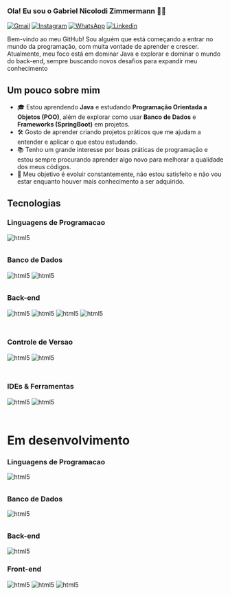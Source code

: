 ### Ola! Eu sou o Gabriel Nicolodi Zimmermann 👋🚀

[![Gmail](https://img.shields.io/badge/Gmail-D14836?style=for-the-badge&logo=gmail&logoColor=white)](mailto:gabrielnzimmermann@gmail.com)
[![Instagram](https://img.shields.io/badge/Instagram-E4405F?style=for-the-badge&logo=instagram&logoColor=white)](https://www.instagram.com/gabriel.n.zimmermann/)
[![WhatsApp](https://img.shields.io/badge/WhatsApp-25D366?style=for-the-badge&logo=whatsapp&logoColor=white)](https://wa.me/5547997774199)
[![Linkedin](https://img.shields.io/badge/LinkedIn-0077B5?style=for-the-badge&logo=linkedin&logoColor=white)](https://www.linkedin.com/in/gabriel-n-zimmermann-aba618338/)


Bem-vindo ao meu  GitHub! Sou alguém que está começando a entrar no mundo da programação, com muita vontade de aprender e crescer. Atualmente, meu foco está em dominar Java e explorar e dominar o mundo do back-end, sempre buscando novos desafios para expandir meu conhecimento


## Um pouco sobre mim
- 🎓 Estou aprendendo **Java** e estudando **Programação Orientada a Objetos (POO)**, além de explorar como usar **Banco de Dados** e **Frameworks (SpringBoot)** em projetos.
- 🛠️ Gosto de aprender criando projetos práticos que me ajudam a entender e aplicar o que estou estudando.
- 📚 Tenho um grande interesse por boas práticas de programação e estou sempre procurando aprender algo novo para melhorar a qualidade dos meus códigos.
- 🎯 Meu objetivo é evoluir constantemente, não estou satisfeito e não vou estar enquanto houver mais conhecimento a ser adquirido.


## Tecnologias 

### Linguagens de Programacao

<div style="display: inline-block; margin-bottom: 10px;">
  <img align="center" alt="html5" src="https://img.shields.io/badge/Java-ED8B00?style=for-the-badge&logo=openjdk&logoColor=white">
</div>

### Banco de Dados

<div style="display: inline-block; margin-bottom: 10px;">
  <img align="center" alt="html5" src="https://img.shields.io/badge/MySQL-005C84?style=for-the-badge&logo=mysql&logoColor=white">
  <img align="center" alt="html5" src="https://img.shields.io/badge/PostgreSQL-316192?style=for-the-badge&logo=postgresql&logoColor=white">
</div>

### Back-end

<div style="display: inline-block; margin-bottom: 25px;">
  <img align="center" alt="html5" src="https://img.shields.io/badge/Java-ED8B00?style=for-the-badge&logo=openjdk&logoColor=white">
  <img align="center" alt="html5" src="https://img.shields.io/badge/Hibernate-59666C?style=for-the-badge&logo=Hibernate&logoColor=white">
  <img align="center" alt="html5" src="https://img.shields.io/badge/Spring%20Boot-6DB33F?style=for-the-badge&logo=Spring&logoColor=white">
  <img align="center" alt="html5" src="https://img.shields.io/badge/Spring-6DB33F?style=for-the-badge&logo=spring&logoColor=white">
</div>

### Controle de Versao

<div style="display: inline-block; margin-bottom: 25px;">
  <img align="center" alt="html5" src="https://img.shields.io/badge/GIT-E44C30?style=for-the-badge&logo=git&logoColor=white">
  <img align="center" alt="html5" src="https://img.shields.io/badge/GitHub-100000?style=for-the-badge&logo=github&logoColor=white">
</div>

### IDEs & Ferramentas

<div style="display: inline-block; margin-bottom: 25px;">
  <img align="center" alt="html5" src="https://img.shields.io/badge/jetbrains%20IDE-000000.svg?style=for-the-badge&logo=jetbrains&logoColor=white">
  <img align="center" alt="html5" src="https://img.shields.io/badge/postman-FF6C37.svg?style=for-the-badge&logo=postman&logoColor=white">
</div>

# Em desenvolvimento

### Linguagens de Programacao

<div style="display: inline-block; margin-bottom: 10px;">
  <img align="center" alt="html5" src="https://img.shields.io/badge/JavaScript-F7DF1E?style=for-the-badge&logo=javascript&logoColor=black">
</div>

### Banco de Dados

<div style="display: inline-block; margin-bottom: 10px;">
  <img align="center" alt="html5" src="https://img.shields.io/badge/MongoDB-4EA94B?style=for-the-badge&logo=mongodb&logoColor=white">
</div>

### Back-end

</div>
  <img align="center" alt="html5" src="https://img.shields.io/badge/Spring-6DB33F?style=for-the-badge&logo=spring&logoColor=white">
</div>

### Front-end

<div style="display: inline-block; margin-bottom: 10px;">
  <img align="center" alt="html5" src="https://img.shields.io/badge/JavaScript-F7DF1E?style=for-the-badge&logo=javascript&logoColor=black">
  <img align="center" alt="html5" src="https://img.shields.io/badge/CSS3-1572B6?style=for-the-badge&logo=css3&logoColor=white">
  <img align="center" alt="html5" src="https://img.shields.io/badge/HTML5-E34F26?style=for-the-badge&logo=html5&logoColor=white">
</div>


